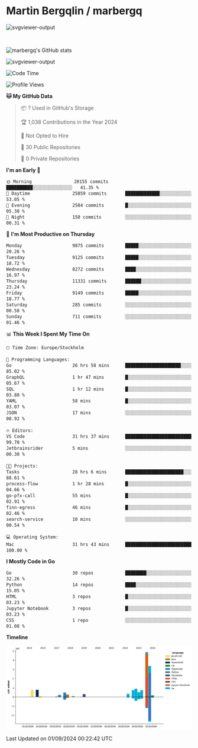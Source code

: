 # Martin Bergqlin / marbergq

![svgviewer-output](https://user-images.githubusercontent.com/2405410/206014777-22d41ecb-c24f-421d-b7d9-bba2cb5bb0de.svg)

<br>

<!--- [![Martin's Week](https://github-readme-stats.vercel.app/api/wakatime?username=marbergq&theme=dark)](https://github.com/anuraghazra/github-readme-stats) -->

![marbergq's GitHub stats](https://github-readme-stats.vercel.app/api?username=marbergq&count_private=true&show_icons=true)

![svgviewer-output](https://wakatime.com/badge/user/3f0a2069-6683-4e19-9a4a-7d21ea815067.svg)

<!--START_SECTION:waka-->
![Code Time](http://img.shields.io/badge/Code%20Time-4%2C332%20hrs%2059%20mins-blue)

![Profile Views](http://img.shields.io/badge/Profile%20Views-0-blue)

**🐱 My GitHub Data** 

> 📦 ? Used in GitHub's Storage 
 > 
> 🏆 1,038 Contributions in the Year 2024
 > 
> 🚫 Not Opted to Hire
 > 
> 📜 30 Public Repositories 
 > 
> 🔑 0 Private Repositories 
 > 
**I'm an Early 🐤** 

```text
🌞 Morning                20155 commits       ██████████░░░░░░░░░░░░░░░   41.35 % 
🌆 Daytime                25859 commits       █████████████░░░░░░░░░░░░   53.05 % 
🌃 Evening                2584 commits        █░░░░░░░░░░░░░░░░░░░░░░░░   05.30 % 
🌙 Night                  150 commits         ░░░░░░░░░░░░░░░░░░░░░░░░░   00.31 % 
```
📅 **I'm Most Productive on Thursday** 

```text
Monday                   9875 commits        █████░░░░░░░░░░░░░░░░░░░░   20.26 % 
Tuesday                  9125 commits        █████░░░░░░░░░░░░░░░░░░░░   18.72 % 
Wednesday                8272 commits        ████░░░░░░░░░░░░░░░░░░░░░   16.97 % 
Thursday                 11331 commits       ██████░░░░░░░░░░░░░░░░░░░   23.24 % 
Friday                   9149 commits        █████░░░░░░░░░░░░░░░░░░░░   18.77 % 
Saturday                 285 commits         ░░░░░░░░░░░░░░░░░░░░░░░░░   00.58 % 
Sunday                   711 commits         ░░░░░░░░░░░░░░░░░░░░░░░░░   01.46 % 
```


📊 **This Week I Spent My Time On** 

```text
🕑︎ Time Zone: Europe/Stockholm

💬 Programming Languages: 
Go                       26 hrs 58 mins      █████████████████████░░░░   85.02 % 
GraphQL                  1 hr 47 mins        █░░░░░░░░░░░░░░░░░░░░░░░░   05.67 % 
SQL                      1 hr 12 mins        █░░░░░░░░░░░░░░░░░░░░░░░░   03.80 % 
YAML                     58 mins             █░░░░░░░░░░░░░░░░░░░░░░░░   03.07 % 
JSON                     17 mins             ░░░░░░░░░░░░░░░░░░░░░░░░░   00.92 % 

🔥 Editors: 
VS Code                  31 hrs 37 mins      █████████████████████████   99.70 % 
Jetbrainsrider           5 mins              ░░░░░░░░░░░░░░░░░░░░░░░░░   00.30 % 

🐱‍💻 Projects: 
Tasks                    28 hrs 6 mins       ██████████████████████░░░   88.61 % 
process-flow             1 hr 28 mins        █░░░░░░░░░░░░░░░░░░░░░░░░   04.66 % 
go-pfx-call              55 mins             █░░░░░░░░░░░░░░░░░░░░░░░░   02.91 % 
finn-egress              46 mins             █░░░░░░░░░░░░░░░░░░░░░░░░   02.46 % 
search-service           10 mins             ░░░░░░░░░░░░░░░░░░░░░░░░░   00.54 % 

💻 Operating System: 
Mac                      31 hrs 43 mins      █████████████████████████   100.00 % 
```

**I Mostly Code in Go** 

```text
Go                       30 repos            ████████░░░░░░░░░░░░░░░░░   32.26 % 
Python                   14 repos            ████░░░░░░░░░░░░░░░░░░░░░   15.05 % 
HTML                     3 repos             █░░░░░░░░░░░░░░░░░░░░░░░░   03.23 % 
Jupyter Notebook         3 repos             █░░░░░░░░░░░░░░░░░░░░░░░░   03.23 % 
CSS                      1 repo              ░░░░░░░░░░░░░░░░░░░░░░░░░   01.08 % 
```



**Timeline**

![Lines of Code chart](https://raw.githubusercontent.com/marbergq/marbergq/main/assets/bar_graph.png)


 Last Updated on 01/09/2024 00:22:42 UTC
<!--END_SECTION:waka-->
